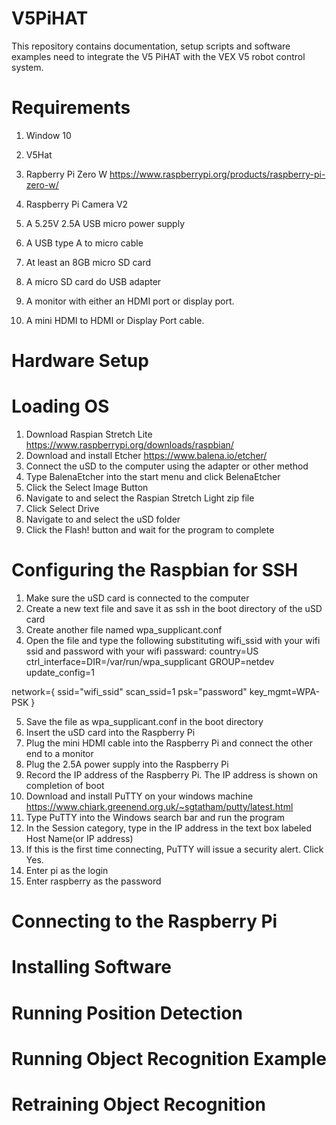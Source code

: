 # V5PiHAT
This repository contains documentation, setup scripts and software examples need to integrate the V5 PiHAT with the VEX V5 robot control system.

# Requirements
1. Window 10
2. V5Hat
3. Rapberry Pi Zero W
   https://www.raspberrypi.org/products/raspberry-pi-zero-w/
4. Raspberry Pi Camera V2
   
5. A 5.25V 2.5A USB micro power supply
6. A USB type A to micro cable
7. At least an 8GB micro SD card
8. A micro SD card do USB adapter
9. A monitor with either an HDMI port or display port.
10. A mini HDMI to HDMI or Display Port cable.
# Hardware Setup

# Loading OS
1. Download Raspian Stretch Lite https://www.raspberrypi.org/downloads/raspbian/
2. Download and install Etcher https://www.balena.io/etcher/
3. Connect the uSD to the computer using the adapter or other method
4. Type BalenaEtcher into the start menu and click BelenaEtcher
5. Click the Select Image Button
6. Navigate to and select the Raspian Stretch Light zip file
7. Click Select Drive
8. Navigate to and select the uSD folder
9. Click the Flash! button and wait for the program to complete

# Configuring the Raspbian for SSH
1. Make sure the uSD card is connected to the computer
2. Create a new text file and save it as ssh in the boot directory of the uSD card
3. Create another file named wpa_supplicant.conf
4. Open the file and type the following substituting wifi_ssid with your wifi ssid and password with your wifi passward:
country=US
ctrl_interface=DIR=/var/run/wpa_supplicant GROUP=netdev
update_config=1

network={
   ssid="wifi_ssid"
   scan_ssid=1
   psk="password"
   key_mgmt=WPA-PSK
   }

5. Save the file  as wpa_supplicant.conf in the boot directory
6. Insert the uSD card into the Raspberry Pi
7. Plug the mini HDMI cable into the Raspberry Pi and connect the other end to a monitor
8. Plug the 2.5A power supply into the Raspberry Pi
9. Record the IP address of the Raspberry Pi. The IP address is shown on completion of boot
10. Download and install PuTTY on your windows machine https://www.chiark.greenend.org.uk/~sgtatham/putty/latest.html
11. Type PuTTY into the Windows search bar and run the program
12. In the Session category, type in the IP address in the text box labeled Host Name(or IP address)
13. If this is the first time connecting, PuTTY will issue a security alert. Click Yes.
14. Enter pi as the login
15. Enter raspberry as the password

# Connecting to the Raspberry Pi

# Installing Software

# Running Position Detection

# Running Object Recognition Example

# Retraining Object Recognition
